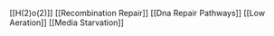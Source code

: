 [[H(2)o(2)]]
[[Recombination Repair]]
[[Dna Repair Pathways]]
[[Low Aeration]]
[[Media Starvation]]
